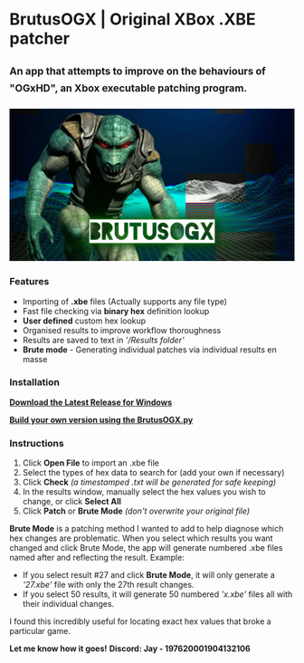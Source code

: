 # BrutusOGX | Original XBox .XBE patcher
## <sup>An app that attempts to improve on the behaviours of "OGxHD", an Xbox executable patching program.</sup>

![BrutusOGX](https://github.com/JayYardley/BrutusOGX/blob/main/Image.jpg)

### Features
+ Importing of **.xbe** files (Actually supports any file type)
+ Fast file checking via **binary hex** definition lookup
+ **User defined** custom hex lookup
+ Organised results to improve workflow thoroughness
+ Results are saved to text in *'/Results folder'*
+ **Brute mode** - Generating individual patches via individual results en masse

### Installation
**[Download the Latest Release for Windows](https://github.com/JayYardley/BrutusOGX/releases/download/v0.2/BrutusOGX.v0.2.zip)**

**[Build your own version using the BrutusOGX.py](https://github.com/JayYardley/BrutusOGX/blob/main/BrutusOGX.py)**

### Instructions
1. Click **Open File** to import an .xbe file
2. Select the types of hex data to search for (add your own if necessary)
3. Click **Check** *(a timestamped .txt will be generated for safe keeping)*
4. In the results window, manually select the hex values you wish to change, or click **Select All**
5. Click **Patch** or **Brute Mode** *(don't overwrite your original file)*

**Brute Mode** is a patching method I wanted to add to help diagnose which hex changes are problematic.
When you select which results you want changed and click Brute Mode, the app will generate numbered .xbe files named after and reflecting the result.
Example:
+ If you select result #27 and click **Brute Mode**, it will only generate a *'27.xbe'* file with only the 27th result changes.
+ If you select 50 results, it will generate 50 numbered *'x.xbe'* files all with their individual changes.

I found this incredibly useful for locating exact hex values that broke a particular game.

**Let me know how it goes!**
**Discord: Jay - 197620001904132106**
